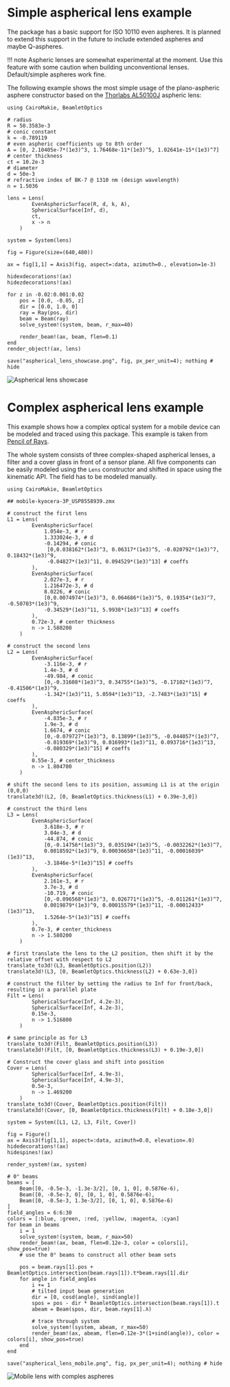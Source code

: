# Simple aspherical lens example

The package has a basic support for ISO 10110 even aspheres. It is planned to extend this support in the future to include extended aspheres and maybe Q-aspheres.

!!! note
    Aspheric lenses are somewhat experimental at the moment. Use this feature with some caution when building unconventional lenses. Default/simple aspheres work fine.        

The following example shows the most simple usage of the plano-aspheric asphere constructor based on the [Thorlabs AL50100J](https://www.thorlabs.com/thorproduct.cfm?partnumber=AL50100J) aspheric lens:

```@example aspheric_lens
using CairoMakie, BeamletOptics

# radius
R = 50.3583e-3
# conic constant
k = -0.789119
# even aspheric coefficients up to 8th order
A = [0, 2.10405e-7*(1e3)^3, 1.76468e-11*(1e3)^5, 1.02641e-15*(1e3)^7]
# center thickness
ct = 10.2e-3
# diameter
d = 50e-3
# refractive index of BK-7 @ 1310 nm (design wavelength)
n = 1.5036

lens = Lens(
        EvenAsphericSurface(R, d, k, A),
        SphericalSurface(Inf, d),
        ct,
        x -> n
    )

system = System(lens)

fig = Figure(size=(640,480))

ax = fig[1,1] = Axis3(fig, aspect=:data, azimuth=0., elevation=1e-3)

hidexdecorations!(ax)
hidezdecorations!(ax)

for z in -0.02:0.001:0.02
    pos = [0.0, -0.05, z]
    dir = [0.0, 1.0, 0]
    ray = Ray(pos, dir)
    beam = Beam(ray)
    solve_system!(system, beam, r_max=40)

    render_beam!(ax, beam, flen=0.1)
end
render_object!(ax, lens)

save("aspherical_lens_showcase.png", fig, px_per_unit=4); nothing # hide

```

![Aspherical lens showcase](aspherical_lens_showcase.png)

# Complex aspherical lens example

This example shows how a complex optical system for a mobile device can be modeled
and traced using this package. This example is taken from [Pencil of Rays](https://www.pencilofrays.com/zemax/bonus.html#mobile).

The whole system consists of three complex-shaped aspherical lenses, a filter and a cover glass in front of a sensor plane. All five components can be easily modeled using the `Lens` constructor and shifted in space using the kinematic API. The field has to be modeled manually.

```@example mobile_lens
using CairoMakie, BeamletOptics

## mobile-kyocera-3P_USP8558939.zmx

# construct the first lens
L1 = Lens(
        EvenAsphericSurface(
            1.054e-3, # r
            1.333024e-3, # d
            -0.14294, # conic
             [0,0.038162*(1e3)^3, 0.06317*(1e3)^5, -0.020792*(1e3)^7, 0.18432*(1e3)^9,
             -0.04827*(1e3)^11, 0.094529*(1e3)^13] # coeffs
        ),
        EvenAsphericSurface(
            2.027e-3, # r
            1.216472e-3, # d
            8.0226, # conic
            [0,0.0074974*(1e3)^3, 0.064686*(1e3)^5, 0.19354*(1e3)^7, -0.50703*(1e3)^9,
            -0.34529*(1e3)^11, 5.9938*(1e3)^13] # coeffs
        ),
        0.72e-3, # center thickness
        n -> 1.580200
    )

# construct the second lens
L2 = Lens(
        EvenAsphericSurface(
            -3.116e-3, # r
            1.4e-3, # d
            -49.984, # conic
            [0,-0.31608*(1e3)^3, 0.34755*(1e3)^5, -0.17102*(1e3)^7, -0.41506*(1e3)^9,
            -1.342*(1e3)^11, 5.0594*(1e3)^13, -2.7483*(1e3)^15] # coeffs
        ),
        EvenAsphericSurface(
            -4.835e-3, # r
            1.9e-3, # d
            1.6674, # conic
            [0,-0.079727*(1e3)^3, 0.13899*(1e3)^5, -0.044057*(1e3)^7,
            -0.019369*(1e3)^9, 0.016993*(1e3)^11, 0.093716*(1e3)^13,
            -0.080329*(1e3)^15] # coeffs
        ),
        0.55e-3, # center_thickness
        n -> 1.804700
    )

# shift the second lens to its position, assuming L1 is at the origin (0,0,0)
translate3d!(L2, [0, BeamletOptics.thickness(L1) + 0.39e-3,0])

# construct the third lens
L3 = Lens(
        EvenAsphericSurface(
            3.618e-3, # r
            3.04e-3, # d
            -44.874, # conic
            [0,-0.14756*(1e3)^3, 0.035194*(1e3)^5, -0.0032262*(1e3)^7,
            0.0018592*(1e3)^9, 0.00036658*(1e3)^11, -0.00016039*(1e3)^13,
            -3.1846e-5*(1e3)^15] # coeffs
        ),
        EvenAsphericSurface(
            2.161e-3, # r
            3.7e-3, # d
            -10.719, # conic
            [0,-0.096568*(1e3)^3, 0.026771*(1e3)^5, -0.011261*(1e3)^7,
            0.0019879*(1e3)^9, 0.00015579*(1e3)^11, -0.00012433*(1e3)^13,
            1.5264e-5*(1e3)^15] # coeffs
        ),
        0.7e-3, # center_thickness
        n -> 1.580200
    )

# first translate the lens to the L2 position, then shift it by the relative offset with respect to L2
translate_to3d!(L3, BeamletOptics.position(L2))
translate3d!(L3, [0, BeamletOptics.thickness(L2) + 0.63e-3,0])

# construct the filter by setting the radius to Inf for front/back, resulting in a parallel plate
Filt = Lens(
        SphericalSurface(Inf, 4.2e-3),
        SphericalSurface(Inf, 4.2e-3),
        0.15e-3,
        n -> 1.516800
    )

# same principle as for L3
translate_to3d!(Filt, BeamletOptics.position(L3))
translate3d!(Filt, [0, BeamletOptics.thickness(L3) + 0.19e-3,0])

# Construct the cover glass and shift into position
Cover = Lens(
        SphericalSurface(Inf, 4.9e-3),
        SphericalSurface(Inf, 4.9e-3),
        0.5e-3,
        n -> 1.469200
    )
translate_to3d!(Cover, BeamletOptics.position(Filt))
translate3d!(Cover, [0, BeamletOptics.thickness(Filt) + 0.18e-3,0])

system = System([L1, L2, L3, Filt, Cover])

fig = Figure()
ax = Axis3(fig[1,1], aspect=:data, azimuth=0.0, elevation=.0)
hidedecorations!(ax)
hidespines!(ax)

render_system!(ax, system)

# 0° beams
beams = [
    Beam([0, -0.5e-3, -1.3e-3/2], [0, 1, 0], 0.5876e-6),
    Beam([0, -0.5e-3, 0], [0, 1, 0], 0.5876e-6),
    Beam([0, -0.5e-3, 1.3e-3/2], [0, 1, 0], 0.5876e-6)
]
field_angles = 6:6:30
colors = [:blue, :green, :red, :yellow, :magenta, :cyan]
for beam in beams    
    i = 1
    solve_system!(system, beam, r_max=50)
    render_beam!(ax, beam, flen=0.12e-3, color = colors[i], show_pos=true)
    # use the 0° beams to construct all other beam sets

    pos = beam.rays[1].pos + BeamletOptics.intersection(beam.rays[1]).t*beam.rays[1].dir
    for angle in field_angles
        i += 1
        # tilted input beam generation
        dir = [0, cosd(angle), sind(angle)]
        spos = pos - dir * BeamletOptics.intersection(beam.rays[1]).t
        abeam = Beam(spos, dir, beam.rays[1].λ)

        # trace through system
        solve_system!(system, abeam, r_max=50)
        render_beam!(ax, abeam, flen=0.12e-3*(1+sind(angle)), color = colors[i], show_pos=true)
    end
end

save("aspherical_lens_mobile.png", fig, px_per_unit=4); nothing # hide
```

![Mobile lens with comples aspheres](aspherical_lens_mobile.png)